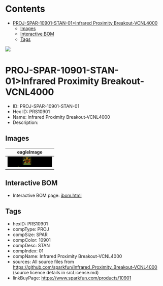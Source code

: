 



Contents
========

* [PROJ-SPAR-10901-STAN-01>Infrared Proximity Breakout-VCNL4000](#proj-spar-10901-stan-01infrared-proximity-breakout-vcnl4000)
	* [Images](#images)
	* [Interactive BOM](#interactive-bom)
	* [Tags](#tags)
  
![][im]
# PROJ-SPAR-10901-STAN-01>Infrared Proximity Breakout-VCNL4000

- ID: PROJ-SPAR-10901-STAN-01
- Hex ID: PRS10901
- Name: Infrared Proximity Breakout-VCNL4000
- Description: 

## Images
  
  

|eagleImage|
| :---: |
|[![eagleImage](eagleImage_140.png)](eagleImage_600.png)|

## Interactive BOM

- Interactive BOM page: [ibom.html](kicad/bom/ibom.html)

## Tags

- hexID: PRS10901
- oompType: PROJ
- oompSize: SPAR
- oompColor: 10901
- oompDesc: STAN
- oompIndex: 01
- oompName: Infrared Proximity Breakout-VCNL4000
- sources: All source files from https://github.com/sparkfun/Infrared_Proximity_Breakout-VCNL4000 (source licence details in srcLicense.md)
- linkBuyPage: https://www.sparkfun.com/products/10901



[im]: eagleImage_450.png
